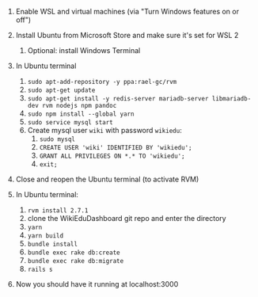 1. Enable WSL and virtual machines (via "Turn Windows features on or off")
2. Install Ubuntu from Microsoft Store and make sure it's set for WSL 2
   1. Optional: install Windows Terminal

3. In Ubuntu terminal
   1. `sudo apt-add-repository -y ppa:rael-gc/rvm`
   2. `sudo apt-get update`
   3. `sudo apt-get install -y redis-server mariadb-server libmariadb-dev rvm nodejs npm pandoc`
   4. `sudo npm install --global yarn`
   5. `sudo service mysql start`
   6. Create mysql user `wiki` with password `wikiedu`:
      1. `sudo mysql`
      2. `CREATE USER 'wiki' IDENTIFIED BY 'wikiedu';`
      3. `GRANT ALL PRIVILEGES ON *.* TO 'wikiedu';`
      4. `exit;`
4. Close and reopen the Ubuntu terminal (to activate RVM)
5. In Ubuntu terminal:
   1. `rvm install 2.7.1`
   2. clone the WikiEduDashboard git repo and enter the directory
   3. `yarn`
   4. `yarn build`
   5. `bundle install`
   6. `bundle exec rake db:create`
   7. `bundle exec rake db:migrate`
   8. `rails s`

6. Now you should have it running at localhost:3000
